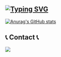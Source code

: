 <div align="left">

[![Typing SVG](https://readme-typing-svg.demolab.com?font=Fira+Code&weight=700&size=30&duration=1400&pause=2000&color=20A3F7&background=01FF7500&vCenter=true&random=false&width=450&height=100&lines=My+First+Github👋)](https://git.io/typing-svg)
---

[![Anurag's GitHub stats](https://github-readme-stats.vercel.app/api?username=YoungCheol-Lee)](https://github.com/anuraghazra/github-readme-stats)


## 📞 Contact 📞
<div style="display:flex; flex-direction:row;">
    <a href="mailto:ehong641@gmail.com">
        <img src="https://img.shields.io/badge/Gmail-EA4335?style=for-the-badge&logo=Gmail&logoColor=white"> 
    </a>
</div><br>
